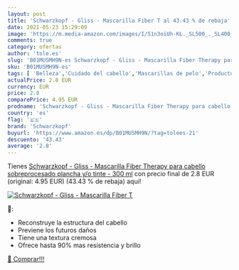 ```yaml
---
layout: post
title: 'Schwarzkopf - Gliss - Mascarilla Fiber T al 43.43 % de rebaja'
date: 2021-05-23 15:29:09
image: 'https://m.media-amazon.com/images/I/51n3oiUh-KL._SL500_._SL400_.jpg'
comments: true
category: ofertas
author: 'tole.es'
slug: 'B01MUSMH9N-es Schwarzkopf - Gliss - Mascarilla Fiber Therapy para...'
sku: 'B01MUSMH9N-es'
tags: [ 'Belleza','Cuidado del cabello','Mascarillas de pelo','Productos para el cuidado del cabello','schwarzkopf', ]
actualPrice: 2.8 EUR
currency: EUR
price: 2.8
comparePrice: 4.95 EUR
prodname: 'Schwarzkopf - Gliss - Mascarilla Fiber Therapy para cabello sobreprocesado  plancha y/o tinte  - 300 ml'
country: 'es'
flag: '🇪🇸'
brand: 'Schwarzkopf'
buyurl: 'https://www.amazon.es/dp/B01MUSMH9N/?tag=tolees-21'
descuento: '43.43'
average: '2.8'
---
```


Tienes [Schwarzkopf - Gliss - Mascarilla Fiber Therapy para cabello sobreprocesado  plancha y/o tinte  - 300 ml](https://www.amazon.es/dp/B01MUSMH9N/?tag=tolees-21) con precio final de  2.8 EUR (original: 4.95 EUR) (43.43 %  de rebaja) aqui!

[![Schwarzkopf - Gliss - Mascarilla Fiber T](https://m.media-amazon.com/images/I/51n3oiUh-KL._SL500_._SL400_.jpg)](https://www.amazon.es/dp/B01MUSMH9N/?tag=tolees-21)

🔎:

- Reconstruye la estructura del cabello
- Previene los futuros daños
- Tiene una textura cremosa
- Ofrece hasta 90% mas resistencia y brillo

[🛒 Comprar!!!](https://www.amazon.es/dp/B01MUSMH9N/?tag=tolees-21)
